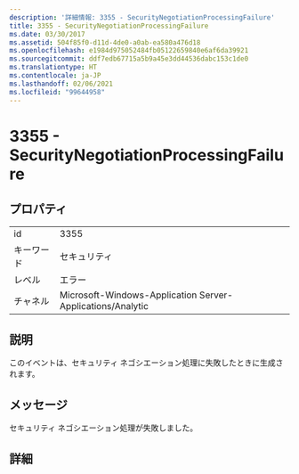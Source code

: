 ```yaml
---
description: '詳細情報: 3355 - SecurityNegotiationProcessingFailure'
title: 3355 - SecurityNegotiationProcessingFailure
ms.date: 03/30/2017
ms.assetid: 504f85f0-d11d-4de0-a0ab-ea580a476d18
ms.openlocfilehash: e1984d975052484fb05122659840e6af6da39921
ms.sourcegitcommit: ddf7edb67715a5b9a45e3dd44536dabc153c1de0
ms.translationtype: HT
ms.contentlocale: ja-JP
ms.lasthandoff: 02/06/2021
ms.locfileid: "99644958"
---
```

# <a name="3355---securitynegotiationprocessingfailure"></a>3355 - SecurityNegotiationProcessingFailure

## <a name="properties"></a>プロパティ  
  
|||  
|-|-|  
|id|3355|  
|キーワード|セキュリティ|  
|レベル|エラー|  
|チャネル|Microsoft-Windows-Application Server-Applications/Analytic|  
  
## <a name="description"></a>説明  

 このイベントは、セキュリティ ネゴシエーション処理に失敗したときに生成されます。  
  
## <a name="message"></a>メッセージ  

 セキュリティ ネゴシエーション処理が失敗しました。  
  
## <a name="details"></a>詳細
